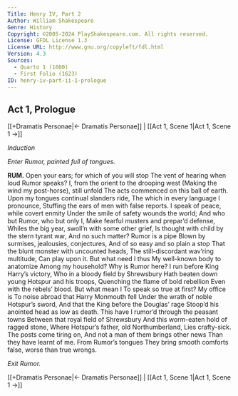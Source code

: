 ```yaml
---
Title: Henry IV, Part 2
Author: William Shakespeare
Genre: History
Copyright: ©2005-2024 PlayShakespeare.com. All rights reserved.
License: GFDL License 1.3
License URL: http://www.gnu.org/copyleft/fdl.html
Version: 4.3
Sources:
  - Quarto 1 (1600)
  - First Folio (1623)
ID: henry-iv-part-ii-1-prologue
---
```


## Act 1, Prologue
[[+Dramatis Personae|← Dramatis Personae]] | [[Act 1, Scene 1|Act 1, Scene 1 →]]


*Induction*


*Enter Rumor, painted full of tongues.*

**RUM.**
Open your ears; for which of you will stop
The vent of hearing when loud Rumor speaks?
I, from the orient to the drooping west
(Making the wind my post-horse), still unfold
The acts commenced on this ball of earth.
Upon my tongues continual slanders ride,
The which in every language I pronounce,
Stuffing the ears of men with false reports.
I speak of peace, while covert enmity
Under the smile of safety wounds the world;
And who but Rumor, who but only I,
Make fearful musters and prepar’d defense,
Whiles the big year, swoll’n with some other grief,
Is thought with child by the stern tyrant war,
And no such matter? Rumor is a pipe
Blown by surmises, jealousies, conjectures,
And of so easy and so plain a stop
That the blunt monster with uncounted heads,
The still-discordant wav’ring multitude,
Can play upon it. But what need I thus
My well-known body to anatomize
Among my household? Why is Rumor here?
I run before King Harry’s victory,
Who in a bloody field by Shrewsbury
Hath beaten down young Hotspur and his troops,
Quenching the flame of bold rebellion
Even with the rebels’ blood. But what mean I
To speak so true at first? My office is
To noise abroad that Harry Monmouth fell
Under the wrath of noble Hotspur’s sword,
And that the King before the Douglas’ rage
Stoop’d his anointed head as low as death.
This have I rumor’d through the peasant towns
Between that royal field of Shrewsbury
And this worm-eaten hold of ragged stone,
Where Hotspur’s father, old Northumberland,
Lies crafty-sick. The posts come tiring on,
And not a man of them brings other news
Than they have learnt of me. From Rumor’s tongues
They bring smooth comforts false, worse than true wrongs.


*Exit Rumor.*

[[+Dramatis Personae|← Dramatis Personae]] | [[Act 1, Scene 1|Act 1, Scene 1 →]]